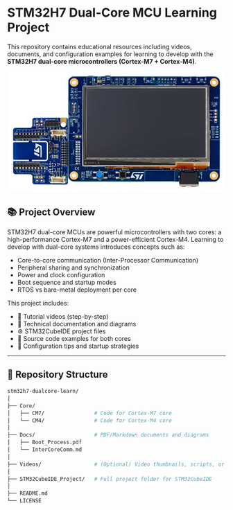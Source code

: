 # STM32H7 Dual-Core MCU Learning Project

This repository contains educational resources including videos, documents, and configuration examples for learning to develop with the **STM32H7 dual-core microcontrollers (Cortex-M7 + Cortex-M4)**.

![Board](https://github.com/Amin98Hosseini/Course_STM32H745XI/blob/main/Board.jpg)

## 📚 Project Overview

STM32H7 dual-core MCUs are powerful microcontrollers with two cores: a high-performance Cortex-M7 and a power-efficient Cortex-M4. Learning to develop with dual-core systems introduces concepts such as:

- Core-to-core communication (Inter-Processor Communication)
- Peripheral sharing and synchronization
- Power and clock configuration
- Boot sequence and startup modes
- RTOS vs bare-metal deployment per core

This project includes:
- 🎥 Tutorial videos (step-by-step)
- 📝 Technical documentation and diagrams
- ⚙️ STM32CubeIDE project files
- 📂 Source code examples for both cores
- 📌 Configuration tips and startup strategies

---

## 📁 Repository Structure

```bash
stm32h7-dualcore-learn/
│
├── Core/
│   ├── CM7/                # Code for Cortex-M7 core
│   └── CM4/                # Code for Cortex-M4 core
│
├── Docs/                   # PDF/Markdown documents and diagrams
│   ├── Boot_Process.pdf
│   └── InterCoreComm.md
│
├── Videos/                 # (Optional) Video thumbnails, scripts, or links
│
├── STM32CubeIDE_Project/   # Full project folder for STM32CubeIDE
│
├── README.md
└── LICENSE

